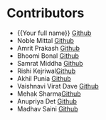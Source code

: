 # Contributors

- {{Your full name}} [Github](https://github.com/{{your-github-username}})
- Noble Mittal [Github](https://github.com/beingnoble03)
- Amrit Prakash [Github](https://github.com/Amritprakash2704)
- Bhoomi Bonal [Github](https://github.com/bbahd30)
- Samrat Middha [Github](https://github.com/samratmiddha)
- Rishi Kejriwal[Github](https://github.com/Kej-r03)
- Akhil Punia [Github](https://github.com/Ak216puniA)
- Vaishnavi Virat Dave [Github](https://github.com/DaveVaishnavi)
- Mehak Sharma[Github](https://github.com/Mehak-4545)
- Anupriya Det [Github](https://github.com/Anupriya-Dey)
- Madhav Saini [Github](https://github.com/FireNdIce3)
